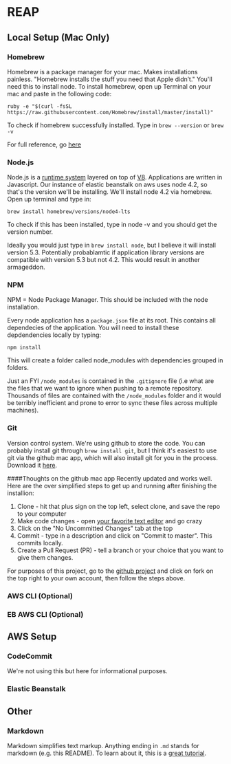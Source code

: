 # REAP
## Local Setup (Mac Only)
### Homebrew

Homebrew is a package manager for your mac. Makes installations painless. "Homebrew installs the stuff you need that Apple didn’t." You'll need this to install node. To install homebrew, open up Terminal on your mac and paste in the following code:
```
ruby -e "$(curl -fsSL https://raw.githubusercontent.com/Homebrew/install/master/install)"
```
To check if homebrew successfully installed. Type in `brew --version` or `brew -v`

For full reference, go [here](http://brew.sh/)

### Node.js

Node.js is a [runtime system](https://en.wikipedia.org/wiki/Runtime_system) layered on top of [V8](https://en.wikipedia.org/wiki/V8_(JavaScript_engine)). Applications are written in Javascript. Our instance of elastic beanstalk on aws uses node 4.2, so that's the version we'll be installing. We'll install node 4.2 via homebrew. Open up terminal and type in:
```
brew install homebrew/versions/node4-lts
```
To check if this has been installed, type in node -v and you should get the version number.

Ideally you would just type in `brew install node`, but I believe it will install version 5.3. Potentially probablamtic if application library versions are compatible with version 5.3 but not 4.2. This would result in another armageddon.

### NPM

NPM = Node Package Manager. This should be included with the node installation. 

Every node application has a `package.json` file at its root. This contains all dependecies of the application. You will need to install these depdendencies locally by typing:
```
npm install
```
This will create a folder called node_modules with dependencies grouped in folders. 

Just an FYI `/node_modules` is contained in the `.gitignore` file (i.e what are the files that we want to ignore when pushing to a remote repository. Thousands of files are contained with the `/node_modules` folder and it would be terribly inefficient and prone to error to sync these files across multiple machines).

### Git
Version control system. We're using github to store the code. You can probably install git through `brew install git`, but I think it's easiest to use git via the github mac app, which will also install git for you in the process. Download it [here](https://desktop.github.com/).

####Thoughts on the github mac app
Recently updated and works well. Here are the over simplified steps to get up and running after finishing the installion:
1. Clone - hit that plus sign on the top left, select clone, and save the repo to your computer
2. Make code changes - open [your favorite text editor](https://www.sublimetext.com/) and go crazy
3. Click on the "No Uncommitted Changes" tab at the top
4. Commit - type in a description and click on "Commit to master". This commits locally. 
5. Create a Pull Request (PR) - tell a branch or your choice that you want to give them changes.

For purposes of this project, go to the [github project](https://github.com/danielgeri/reap) and click on fork on the top right to your own account, then follow the steps above.

### AWS CLI (Optional)
### EB AWS CLI (Optional)
## AWS Setup
### CodeCommit
We're not using this but here for informational purposes.
### Elastic Beanstalk
## Other
### Markdown
Markdown simplifies text markup. Anything ending in `.md` stands for markdown (e.g. this README). To learn about it, this is a [great tutorial](http://markdowntutorial.com/).